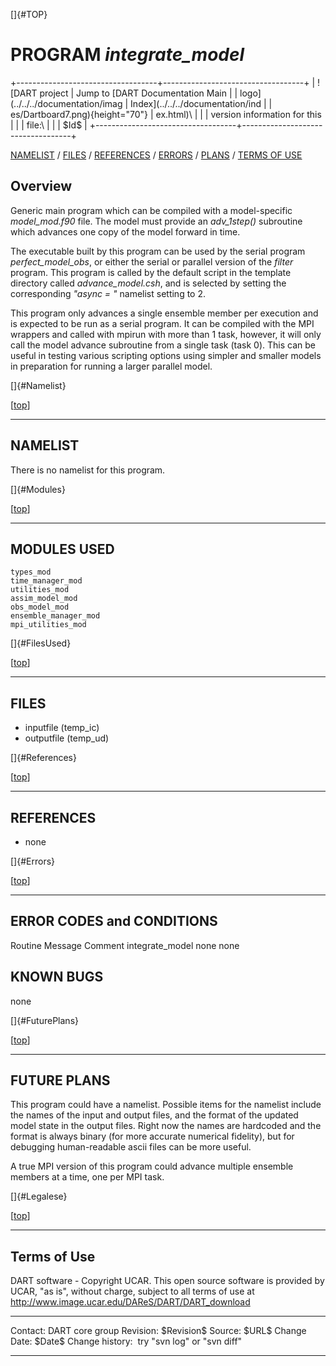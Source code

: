 []{#TOP}

PROGRAM *integrate\_model*
==========================

+-----------------------------------+-----------------------------------+
| ![DART project                    | Jump to [DART Documentation Main  |
| logo](../../../documentation/imag | Index](../../../documentation/ind |
| es/Dartboard7.png){height="70"}   | ex.html)\                         |
|                                   | version information for this      |
|                                   | file:\                            |
|                                   | \$Id\$                            |
+-----------------------------------+-----------------------------------+

[NAMELIST](#Namelist) / [FILES](#FilesUsed) / [REFERENCES](#References)
/ [ERRORS](#Errors) / [PLANS](#FuturePlans) / [TERMS OF USE](#Legalese)

Overview
--------

Generic main program which can be compiled with a model-specific
*model\_mod.f90* file. The model must provide an *adv\_1step()*
subroutine which advances one copy of the model forward in time.

The executable built by this program can be used by the serial program
*perfect\_model\_obs*, or either the serial or parallel version of the
*filter* program. This program is called by the default script in the
template directory called *advance\_model.csh*, and is selected by
setting the corresponding *"async = "* namelist setting to 2.

This program only advances a single ensemble member per execution and is
expected to be run as a serial program. It can be compiled with the MPI
wrappers and called with mpirun with more than 1 task, however, it will
only call the model advance subroutine from a single task (task 0). This
can be useful in testing various scripting options using simpler and
smaller models in preparation for running a larger parallel model.

[]{#Namelist}

<div class="top">

\[[top](#)\]

</div>

------------------------------------------------------------------------

NAMELIST
--------

There is no namelist for this program.

[]{#Modules}

<div class="top">

\[[top](#)\]

</div>

------------------------------------------------------------------------

MODULES USED
------------

    types_mod
    time_manager_mod
    utilities_mod
    assim_model_mod
    obs_model_mod
    ensemble_manager_mod
    mpi_utilities_mod

[]{#FilesUsed}

<div class="top">

\[[top](#)\]

</div>

------------------------------------------------------------------------

FILES
-----

-   inputfile (temp\_ic)
-   outputfile (temp\_ud)

[]{#References}

<div class="top">

\[[top](#)\]

</div>

------------------------------------------------------------------------

REFERENCES
----------

-   none

[]{#Errors}

<div class="top">

\[[top](#)\]

</div>

------------------------------------------------------------------------

ERROR CODES and CONDITIONS
--------------------------

<div class="errors">

Routine
Message
Comment
integrate\_model
none
none

</div>

KNOWN BUGS
----------

none

[]{#FuturePlans}

<div class="top">

\[[top](#)\]

</div>

------------------------------------------------------------------------

FUTURE PLANS
------------

This program could have a namelist. Possible items for the namelist
include the names of the input and output files, and the format of the
updated model state in the output files. Right now the names are
hardcoded and the format is always binary (for more accurate numerical
fidelity), but for debugging human-readable ascii files can be more
useful.

A true MPI version of this program could advance multiple ensemble
members at a time, one per MPI task.

[]{#Legalese}

<div class="top">

\[[top](#)\]

</div>

------------------------------------------------------------------------

Terms of Use
------------

DART software - Copyright UCAR. This open source software is provided by
UCAR, "as is", without charge, subject to all terms of use at
<http://www.image.ucar.edu/DAReS/DART/DART_download>

  ------------------ -----------------------------
  Contact:           DART core group
  Revision:          \$Revision\$
  Source:            \$URL\$
  Change Date:       \$Date\$
  Change history:    try "svn log" or "svn diff"
  ------------------ -----------------------------


